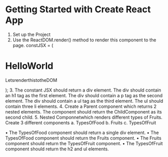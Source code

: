 # Getting Started with Create React App

1.	Set up the Project
2.	Use the ReactDOM.render() method to render this component to the page. 
constJSX = (
<div>
<h1>HelloWorld</h1>
<p>LetsrenderthistotheDOM</p>
</div>
);
3.	The constant JSX should return a div element.
The div should contain an h1 tag as the first element.
The div should contain a p tag as the second element.
The div should contain a ul tag as the third element.
The ul should contain three li elements.
4.	Create a Parent component which returns 2 nested elements. The component should return the ChildComponent as its second child.
5.	Nested Componnetwhich renders different types of Fruits.
Create 3 different components
a. TypesOfFood
b. Fruits
c. TypesOfFruit

•	The TypesOfFood component should return a single div element.
•	The TypesOfFood component should return the Fruits component.
•	The Fruits component should return the TypesOfFruit component.
•	The TypesOfFruit component should return the h2 and ul elements.


